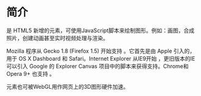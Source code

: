 # 简介


<canvas> 是 HTML5 新增的元素，可使用JavaScript脚本来绘制图形。例如：画图，合成照片，创建动画甚至实时视频处理与渲染。

Mozilla 程序从 Gecko 1.8 (Firefox 1.5) 开始支持 <canvas>。它首先是由 Apple 引入的，用于 OS X Dashboard 和 Safari。Internet Explorer 从IE9开始<canvas> ，更旧版本的IE可以引入 Google 的 Explorer Canvas 项目中的脚本来获得<canvas>支持。Chrome和Opera 9+ 也支持 <canvas>。

<canvas>元素也可被WebGL用作网页上的3D图形硬件加速。

